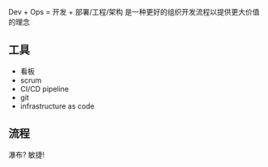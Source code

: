 Dev + Ops = 开发 + 部署/工程/架构
是一种更好的组织开发流程以提供更大价值的理念
## 工具
- 看板
- scrum
- CI/CD pipeline
- git
- infrastructure as code
## 流程
瀑布? 敏捷!